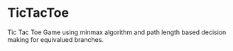 # TicTacToe
Tic Tac Toe Game using minmax algorithm and path length based decision making for equivalued branches.
